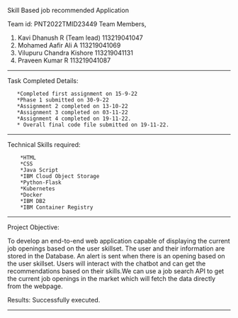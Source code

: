 Skill Based job recommended Application

Team id: PNT2022TMID23449
Team Members,
   1. Kavi Dhanush R (Team lead)   113219041047
   2. Mohamed Aafir Ali A          113219041069
   3. Vilupuru Chandra Kishore     113219041131
   4. Praveen Kumar R              113219041087
   
 ------------------------------------------------------------------------------------------------------------------------------
Task Completed Details:

       *Completed first assignment on 15-9-22
       *Phase 1 submitted on 30-9-22
       *Assignment 2 completed on 13-10-22
       *Assignment 3 completed on 03-11-22
       *Assignment 4 completed on 19-11-22.
       * Overall final code file submitted on 19-11-22.
--------------------------------------------------------------------------------------------------------------------------------
Technical Skills required:

        *HTML
        *CSS
        *Java Script
        *IBM Cloud Object Storage
        *Python-Flask
        *Kubernetes
        *Docker
        *IBM DB2
        *IBM Container Registry
--------------------------------------------------------------------------------------------------------------------------------
Project Objective:

To develop an end-to-end web application capable of displaying the current job openings based on the user skillset. The user and
their information are stored in the Database. An alert is sent when there is an opening based on the user skillset. Users will 
interact with the chatbot and can get the recommendations based on their skills.We can use a job search API to get the current 
job openings in the market which will fetch the data directly from the webpage.

Results: Successfully executed.

----------------------------------------------------------------------------------------------------------------------------------




       
